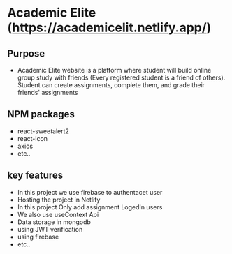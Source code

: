 # Academic Elite (https://academicelit.netlify.app/)
 
## Purpose 
- Academic Elite website is a platform where student will build online group study with friends (Every registered student is a friend of others). Student can create assignments, complete them, and grade their friends' assignments

##  NPM packages

- react-sweetalert2
- react-icon
- axios
- etc..

## key features
- In this project we use firebase to authentacet user
- Hosting the project in Netlify
- In this project Only add assignment LogedIn users
- We also use useContext Api
- Data storage in mongodb
- using JWT verification
- using firebase 
- etc..
